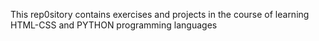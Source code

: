 This rep0sitory contains exercises and projects in the course of learning HTML-CSS and PYTHON programming languages
